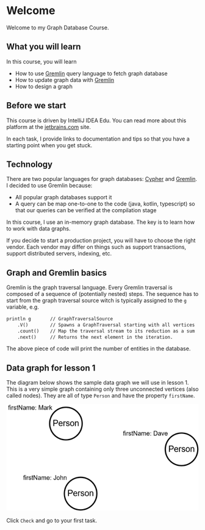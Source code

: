 # Welcome

Welcome to my Graph Database Course.

## What you will learn

In this course, you will learn

- How to use [Gremlin](https://tinkerpop.apache.org/gremlin.html) query language to fetch graph database
- How to update graph data with [Gremlin](https://tinkerpop.apache.org/gremlin.html)
- How to design a graph

## Before we start

This course is driven by IntelliJ IDEA Edu.
You can read more about this platform at the [jetbrains.com](https://www.jetbrains.com/help/idea/product-educational-tools.html) site.

In each task, I provide links to documentation and tips so that you have a starting point when you get stuck.

## Technology

There are two popular languages for graph databases:
[Cypher](https://neo4j.com/developer/cypher/) and [Gremlin](https://tinkerpop.apache.org/gremlin.html).
I decided to use Gremlin because:

- All popular graph databases support it
- A query can be map one-to-one to the code (java, kotlin, typescript) so that our queries can be verified at the compilation stage

In this course, I use an in-memory graph database.
The key is to learn how to work with data graphs.

If you decide to start a production project, you will have to choose the right vendor.
Each vendor may differ on things such as support transactions, support distributed servers, indexing, etc.

## Graph and Gremlin basics

Gremlin is the graph traversal language.
Every Gremlin traversal is composed of a sequence of (potentially nested) steps.
The sequence has to start from the graph traversal source witch is typically assigned to the `g` variable, e.g.
```
println g       // GraphTraversalSource
    .V()        // Spawns a GraphTraversal starting with all vertices
    .count()    // Map the traversal stream to its reduction as a sum
    .next()     // Returns the next element in the iteration.
```
The above piece of code will print the number of entities in the database.

## Data graph for lesson 1

The diagram below shows the sample data graph we will use in lesson 1.
This is a very simple graph containing only three unconnected vertices (also called nodes).
They are all of type `Person` and have the property `firstName`.

![Data graph](../resources/dataGraph.png)

Click `Check` and go to your first task.
